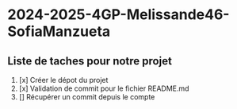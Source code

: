 # 2024-2025-4GP-Melissande46-SofiaManzueta

## Liste de taches pour notre projet 
1. [x] Créer le dépot du projet
2. [x] Validation de commit pour le fichier README.md
3. [] Récupérer un commit depuis le compte 
